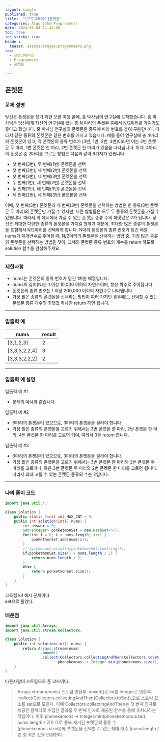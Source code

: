 ```yaml
---
layout: single
published: true
title:  "[프로그래머스]폰켓몬"
categories: Algorithm-Programmers
date: 2024-06-04 11:45:00
toc: true
toc_sticky: true
header:
  teaser: assets/images/programmers.png
tag:   
  - 프로그래머스
  - Programmers
  - 폰켓몬

---
```


## 폰켓몬

### 문제 설명

당신은 폰켓몬을 잡기 위한 오랜 여행 끝에, 홍 박사님의 연구실에 도착했습니다. 홍 박사님은 당신에게 자신의 연구실에 있는 총 N 마리의 폰켓몬 중에서 N/2마리를 가져가도 좋다고 했습니다.
홍 박사님 연구실의 폰켓몬은 종류에 따라 번호를 붙여 구분합니다. 따라서 같은 종류의 폰켓몬은 같은 번호를 가지고 있습니다. 예를 들어 연구실에 총 4마리의 폰켓몬이 있고, 각 폰켓몬의 종류 번호가 [3번, 1번, 2번, 3번]이라면 이는 3번 폰켓몬 두 마리, 1번 폰켓몬 한 마리, 2번 폰켓몬 한 마리가 있음을 나타냅니다. 이때, 4마리의 폰켓몬 중 2마리를 고르는 방법은 다음과 같이 6가지가 있습니다.

- 첫 번째(3번), 두 번째(1번) 폰켓몬을 선택
- 첫 번째(3번), 세 번째(2번) 폰켓몬을 선택
- 첫 번째(3번), 네 번째(3번) 폰켓몬을 선택
- 두 번째(1번), 세 번째(2번) 폰켓몬을 선택
- 두 번째(1번), 네 번째(3번) 폰켓몬을 선택
- 세 번째(2번), 네 번째(3번) 폰켓몬을 선택

이때, 첫 번째(3번) 폰켓몬과 네 번째(3번) 폰켓몬을 선택하는 방법은 한 종류(3번 폰켓몬 두 마리)의 폰켓몬만 가질 수 있지만, 다른 방법들은 모두 두 종류의 폰켓몬을 가질 수 있습니다. 따라서 위 예시에서 가질 수 있는 폰켓몬 종류 수의 최댓값은 2가 됩니다.
당신은 최대한 다양한 종류의 폰켓몬을 가지길 원하기 때문에, 최대한 많은 종류의 폰켓몬을 포함해서 N/2마리를 선택하려 합니다. N마리 폰켓몬의 종류 번호가 담긴 배열 nums가 매개변수로 주어질 때, N/2마리의 폰켓몬을 선택하는 방법 중, 가장 많은 종류의 폰켓몬을 선택하는 방법을 찾아, 그때의 폰켓몬 종류 번호의 개수를 return 하도록 solution 함수를 완성해주세요.

----------------

### 제한사항

* nums는 폰켓몬의 종류 번호가 담긴 1차원 배열입니다.
* nums의 길이(N)는 1 이상 10,000 이하의 자연수이며, 항상 짝수로 주어집니다.
* 폰켓몬의 종류 번호는 1 이상 200,000 이하의 자연수로 나타냅니다.
* 가장 많은 종류의 폰켓몬을 선택하는 방법이 여러 가지인 경우에도, 선택할 수 있는 폰켓몬 종류 개수의 최댓값 하나만 return 하면 됩니다.

----------------

### 입출력 예

|nums	|result	|
|---|---|
|[3,1,2,3]|	2	|
|[3,3,3,2,2,4]|	3	|
|[3,3,3,2,2,2]|	2	|

----------------

### 입출력 예 설명

입출력 예 #1  

* 문제의 예시와 같습니다.  
  
입출력 예 #2  

* 6마리의 폰켓몬이 있으므로, 3마리의 폰켓몬을 골라야 합니다.
* 가장 많은 종류의 폰켓몬을 고르기 위해서는 3번 폰켓몬 한 마리, 2번 폰켓몬 한 마리, 4번 폰켓몬 한 마리를 고르면 되며, 따라서 3을 return 합니다.  
   
입출력 예 #3  

* 6마리의 폰켓몬이 있으므로, 3마리의 폰켓몬을 골라야 합니다.
* 가장 많은 종류의 폰켓몬을 고르기 위해서는 3번 폰켓몬 한 마리와 2번 폰켓몬 두 마리를 고르거나, 혹은 3번 폰켓몬 두 마리와 2번 폰켓몬 한 마리를 고르면 됩니다. 따라서 최대 고를 수 있는 폰켓몬 종류의 수는 2입니다.

  
  

  

  

  

----------------

### 나의 풀이 코드

```java
import java.util.*;

class Solution {
    public static final int MAX_CNT = 0;
    public int solution(int[] nums) {
        int answer = 0;
        Set<Integer> ponketmonSet = new HashSet<>();
        for(int i = 0; i < nums.length; i++) {
            ponketmonSet.add(nums[i]);
        }
        // System.out.println(ponketmonSet.toString());
        if(ponketmonSet.size() > nums.length / 2) {
            return nums.length / 2;
        }
        else {
            return ponketmonSet.size();
        }
    }
}
```

고득점 kit 해시 문제이다.  
set으로 풀었다.
        

### 배운점

```java
import java.util.Arrays;
import java.util.stream.Collectors;

class Solution {
    public int solution(int[] nums) {
        return Arrays.stream(nums)
                .boxed()
                .collect(Collectors.collectingAndThen(Collectors.toSet(),
                        phonekemons -> Integer.min(phonekemons.size(), nums.length / 2)));
    }
}
```

다른사람이 스트림으로 푼 코드이다.  

> Arrays.stream(nums) 스트림 변환후
> .boxed()로 int를 Integer로 변환후 
> .collect(Collectors.collectingAndThen(Collectors.toSet(),으로 스트림 요소를 set으로 모은다.
> 이때 Collectors.collectingAndThen는 첫 번째 인자로 제공된 컬렉터로 수집한 결과를 두 번째 인자로 제공된 함수를 통해 후처리하는 작업이다.
> 이후 phonekemons -> Integer.min(phonekemons.size(), nums.length / 2))) 으로 중복 제거된 포켓몬의 종류 수 (phonekemons.size())와 포켓몬을 선택할 수 있는 최대 개수 (nums.length / 2) 중 작은 값을 반환한다.